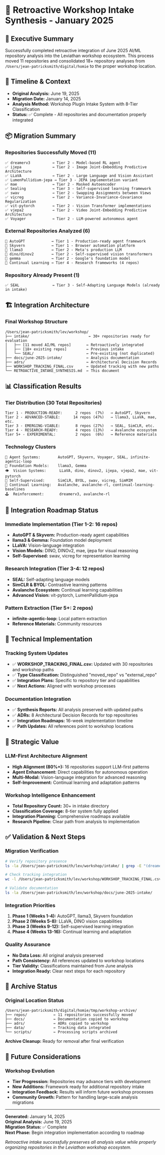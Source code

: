# 🔄 Retroactive Workshop Intake Synthesis - January 2025

## 🎯 Executive Summary

Successfully completed retroactive integration of June 2025 AI/ML repository analysis into the Leviathan workshop ecosystem. This process moved 11 repositories and consolidated 18+ repository analyses from `/Users/jean-patricksmith/digital/homie` to the proper workshop location.

## 📅 Timeline & Context

- **Original Analysis:** June 19, 2025
- **Migration Date:** January 14, 2025  
- **Analysis Method:** Workshop Plugin Intake System with 8-Tier Classification
- **Status:** ✅ Complete - All repositories and documentation properly integrated

## 📦 Migration Summary

### Repositories Successfully Moved (11)
```
✅ dreamerv3          → Tier 2 - Model-based RL agent
✅ ijepa              → Tier 2 - Image Joint-Embedding Predictive Architecture  
✅ LLaVA              → Tier 2 - Large Language and Vision Assistant
✅ LumenPallidium-jepa → Tier 3 - JEPA implementation variant
✅ mae                → Tier 2 - Masked Autoencoder
✅ Sealing            → Tier 3 - Self-supervised learning framework
✅ swav               → Tier 2 - Swapping Assignments between Views
✅ vicreg             → Tier 2 - Variance-Invariance-Covariance Regularization
✅ vit-pytorch        → Tier 2 - Vision Transformer implementations
✅ vjepa2             → Tier 2 - Video Joint-Embedding Predictive Architecture
✅ Voyager            → Tier 2 - LLM-powered autonomous agent
```

### External Repositories Analyzed (6)
```
🔗 AutoGPT            → Tier 1 - Production-ready agent framework
🔗 Skyvern            → Tier 1 - Browser automation platform
🔗 llama3             → Tier 2 - Meta's production LLM
🔗 dino/dinov2        → Tier 2 - Self-supervised vision transformers
🔗 gemma              → Tier 2 - Google's foundation model
🔗 Continual Learning → Tier 4 - Research frameworks (4 repos)
```

### Repository Already Present (1)
```
✅ SEAL               → Tier 3 - Self-Adapting Language Models (already in intake)
```

## 🏗️ Integration Architecture

### Final Workshop Structure
```
/Users/jean-patricksmith/lev/workshop/
├── intake/                           ← 30+ repositories ready for evaluation
│   ├── [11 moved AI/ML repos]       ← Retroactively integrated
│   ├── [18+ existing repos]         ← Previous intake
│   └── SEAL/                        ← Pre-existing (not duplicated)
├── docs/june-2025-intake/           ← Analysis documentation
├── adrs/                            ← Architectural Decision Records
├── WORKSHOP_TRACKING_FINAL.csv      ← Updated tracking with new paths
└── RETROACTIVE_INTAKE_SYNTHESIS.md  ← This document
```

## 📊 Classification Results

### Tier Distribution (30 Total Repositories)
```
Tier 1 - PRODUCTION-READY:      2 repos  (7%)   → AutoGPT, Skyvern
Tier 2 - ADVANCED-STABLE:      14 repos (47%)   → llama3, LLaVA, mae, etc.
Tier 3 - EMERGING-VIABLE:       8 repos (27%)   → SEAL, SimCLR, etc.
Tier 4 - RESEARCH-READY:        4 repos (13%)   → Avalanche ecosystem
Tier 5+ - EXPERIMENTAL:         2 repos  (6%)   → Reference materials
```

### Technology Clusters
```
🤖 Agent Systems:        AutoGPT, Skyvern, Voyager, SEAL, infinite-agentic-loop
🧠 Foundation Models:    llama3, Gemma
👁️  Vision Systems:      LLaVA, dino, dinov2, ijepa, vjepa2, mae, vit-pytorch
🔄 Self-Supervised:      SimCLR, BYOL, swav, vicreg, SimMIM
🎯 Continual Learning:   Avalanche, avalanche-rl, continual-learning-baselines
🕹️  Reinforcement:       dreamerv3, avalanche-rl
```

## 🚀 Integration Roadmap Status

### Immediate Implementation (Tier 1-2: 16 repos)
- **AutoGPT & Skyvern:** Production-ready agent capabilities
- **llama3 & Gemma:** Foundation model deployment
- **LLaVA:** Vision-language integration
- **Vision Models:** DINO, DINOv2, mae, ijepa for visual reasoning
- **Self-Supervised:** swav, vicreg for representation learning

### Research Integration (Tier 3-4: 12 repos)
- **SEAL:** Self-adapting language models
- **SimCLR & BYOL:** Contrastive learning patterns
- **Avalanche Ecosystem:** Continual learning capabilities
- **Advanced Vision:** vit-pytorch, LumenPallidium-jepa

### Pattern Extraction (Tier 5+: 2 repos)
- **infinite-agentic-loop:** Local pattern extraction
- **Reference Materials:** Community resources

## 🔧 Technical Implementation

### Tracking System Updates
- ✅ **WORKSHOP_TRACKING_FINAL.csv:** Updated with 30 repositories and workshop paths
- ✅ **Type Classification:** Distinguished "moved_repo" vs "external_repo"
- ✅ **Integration Plans:** Specific to repository tier and capabilities
- ✅ **Next Actions:** Aligned with workshop processes

### Documentation Integration
- ✅ **Synthesis Reports:** All analysis preserved with updated paths
- ✅ **ADRs:** 8 Architectural Decision Records for top repositories
- ✅ **Integration Roadmaps:** 16-week implementation timeline
- ✅ **Path Updates:** All references point to workshop locations

## 🎯 Strategic Value

### LLM-First Architecture Alignment
- **High Alignment (80%+):** 16 repositories support LLM-first patterns
- **Agent Enhancement:** Direct capabilities for autonomous operation
- **Multi-Modal:** Vision-language integration for advanced reasoning
- **Self-Improvement:** Continual learning and adaptation patterns

### Workshop Intelligence Enhancement
- **Total Repository Count:** 30+ in intake directory
- **Classification Coverage:** 8-tier system fully applied
- **Integration Planning:** Comprehensive roadmaps available
- **Research Pipeline:** Clear path from analysis to implementation

## ✅ Validation & Next Steps

### Migration Verification
```bash
# Verify repository presence
ls -la /Users/jean-patricksmith/lev/workshop/intake/ | grep -E "(dreamerv3|LLaVA|mae|vjepa2|Voyager)"

# Check tracking integration
wc -l /Users/jean-patricksmith/lev/workshop/WORKSHOP_TRACKING_FINAL.csv

# Validate documentation
ls -la /Users/jean-patricksmith/lev/workshop/docs/june-2025-intake/
```

### Integration Priorities
1. **Phase 1 (Weeks 1-4):** AutoGPT, llama3, Skyvern foundation
2. **Phase 2 (Weeks 5-8):** LLaVA, DINO vision capabilities  
3. **Phase 3 (Weeks 9-12):** Self-supervised learning integration
4. **Phase 4 (Weeks 13-16):** Continual learning and adaptation

### Quality Assurance
- **No Data Loss:** All original analysis preserved
- **Path Consistency:** All references updated to workshop locations
- **Tier Validity:** Classifications maintained from June analysis
- **Integration Ready:** Clear next steps for each repository

## 📝 Archive Status

### Original Location Status
```
/Users/jean-patricksmith/digital/homie/tmp/workshop-archive/
├── repos/            ← 11 repositories successfully moved
├── docs/             ← Documentation copied to workshop
├── adrs/             ← ADRs copied to workshop
├── data/             ← Tracking data integrated
└── scripts/          ← Processing scripts archived
```

**Archive Cleanup:** Ready for removal after final verification

## 🔮 Future Considerations

### Workshop Evolution
- **Tier Progression:** Repositories may advance tiers with development
- **New Additions:** Framework ready for additional repository intake
- **Integration Feedback:** Results will inform future workshop processes
- **Community Growth:** Pattern for handling large-scale analysis migrations

---

**Generated:** January 14, 2025  
**Original Analysis:** June 19, 2025  
**Migration Status:** ✅ Complete  
**Next Phase:** Begin integration implementation according to roadmap

*Retroactive intake successfully preserves all analysis value while properly organizing repositories in the Leviathan workshop ecosystem.*